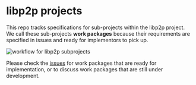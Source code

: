 # libp2p projects

This repo tracks specifications for sub-projects within the libp2p project.  We call these sub-projects **work packages** because their requirements are specified in issues and ready for implementors to pick up.

![workflow for libp2p subprojects](https://github.com/libp2p/projects/blob/master/assets/work-packages-workflow.png.001.png)

Please check the [issues](issues) for work packages that are ready for implementation, or to discuss work packages that are still under development.
